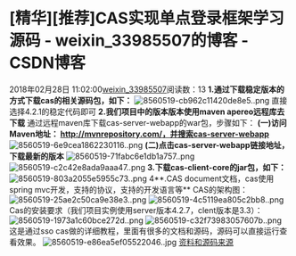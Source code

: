 # [精华][推荐]CAS实现单点登录框架学习 源码 - weixin_33985507的博客 - CSDN博客
2018年02月28日 11:02:00[weixin_33985507](https://me.csdn.net/weixin_33985507)阅读数：13
**1.通过下载稳定版本的方式下载cas的相关源码包，如下：**
![8560519-cb962c11420de8e5..png](https://upload-images.jianshu.io/upload_images/8560519-cb962c11420de8e5..png)
直接选择4.2.1的稳定代码即可
**2.我们项目中的版本版本使用maven apereo远程库去下载**
通过远程maven库下载cas-server-webapp的war包，步骤如下：
**(一)访问Maven地址： http://mvnrepository.com/，并搜索cas-server-webapp**
![8560519-6e9cea1862230116..png](https://upload-images.jianshu.io/upload_images/8560519-6e9cea1862230116..png)
**(二)点击cas-server-webapp链接地址，下载最新的版本**
![8560519-71fabc6e1db1a757..png](https://upload-images.jianshu.io/upload_images/8560519-71fabc6e1db1a757..png)
![8560519-c2c42e8ada9aaa47..png](https://upload-images.jianshu.io/upload_images/8560519-c2c42e8ada9aaa47..png)
**3.下载cas-client-core的jar包，如下：**
![8560519-803a2055e5955c73..png](https://upload-images.jianshu.io/upload_images/8560519-803a2055e5955c73..png)
4**.CAS document文档，cas使用spring mvc开发，支持的协议，支持的开发语言等**
CAS的架构图：
![8560519-25ae2c50ca9e38e3..png](https://upload-images.jianshu.io/upload_images/8560519-25ae2c50ca9e38e3..png)
![8560519-4c5119ea805c2bb8..png](https://upload-images.jianshu.io/upload_images/8560519-4c5119ea805c2bb8..png)
Cas的安装要求（我们项目实例使用server版本4.2.7，clent版本是3.3）：
![8560519-1973a1c60bce272d..png](https://upload-images.jianshu.io/upload_images/8560519-1973a1c60bce272d..png)
![8560519-c32f73983057607b..png](https://upload-images.jianshu.io/upload_images/8560519-c32f73983057607b..png)
这是通过sso cas做的详细教程，里面有很多的文档和源码，源码可以直接运行查看效果。
![8560519-e86ea5ef05522046..jpg](https://upload-images.jianshu.io/upload_images/8560519-e86ea5ef05522046..jpg)
[资料和源码来源](https://link.jianshu.com?t=https%3A%2F%2Fitem.taobao.com%2Fitem.htm%3Fspm%3Da230r.1.14.1.31ca6413OLAQJx%26id%3D564986008305%26ns%3D1%26abbucket%3D6%23detail)

